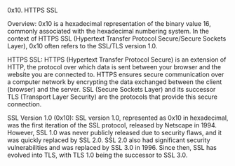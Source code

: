 0x10. HTTPS SSL

Overview:
0x10 is a hexadecimal representation of the binary value 16, commonly associated with the hexadecimal numbering system. In the context of HTTPS SSL (Hypertext Transfer Protocol Secure/Secure Sockets Layer), 0x10 often refers to the SSL/TLS version 1.0.

HTTPS SSL:
HTTPS (Hypertext Transfer Protocol Secure) is an extension of HTTP, the protocol over which data is sent between your browser and the website you are connected to. HTTPS ensures secure communication over a computer network by encrypting the data exchanged between the client (browser) and the server. SSL (Secure Sockets Layer) and its successor TLS (Transport Layer Security) are the protocols that provide this secure connection.

SSL Version 1.0 (0x10):
SSL version 1.0, represented as 0x10 in hexadecimal, was the first iteration of the SSL protocol, released by Netscape in 1994. However, SSL 1.0 was never publicly released due to security flaws, and it was quickly replaced by SSL 2.0. SSL 2.0 also had significant security vulnerabilities and was replaced by SSL 3.0 in 1996. Since then, SSL has evolved into TLS, with TLS 1.0 being the successor to SSL 3.0.
